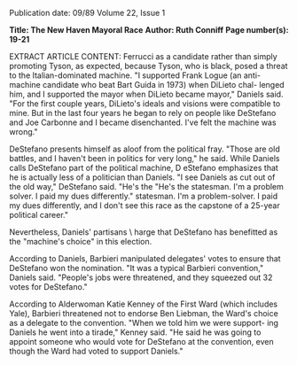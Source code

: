 Publication date: 09/89
Volume 22, Issue 1

**Title: The New Haven Mayoral Race**
**Author: Ruth Conniff**
**Page number(s): 19-21**

EXTRACT ARTICLE CONTENT:
Ferrucci as a candidate rather than 
simply promoting Tyson, as expected, 
because Tyson, who is black, posed a 
threat 
to the Italian-dominated 
machine. 
"I supported Frank Logue (an anti-
machine candidate who beat Bart 
Guida in 1973) when DiLieto chal-
lenged him, and I supported the mayor 
when DiLieto became mayor," Daniels 
said. "For the first couple years, 
DiLieto's ideals and visions were 
compatible to mine. But in the last four 
years he began to rely on people like 
DeStefano and Joe Carbonne and I 
became disenchanted. I've felt the 
machine was wrong." 

DeStefano presents himself as aloof 
from the political fray. "Those are old 
battles, and I haven't been in politics 
for very long," he said. While Daniels 
calls DeStefano part of the political 
machine, D eStefano emphasizes that 
he is actually less of a politician than 
Daniels. "I see Daniels as cut out of the 
old way," DeStefano said. "He's the 
"He's the statesman. 
I'm a problem solver. 
I paid my dues 
differently." 
statesman. I'm a problem-solver. I 
paid my dues differently, and I don't 
see this race as the capstone of a 
25-year 
political 
career." 

Nevertheless, Daniels' partisans 
\ harge that DeStefano has benefitted 
as the "machine's choice" in this 
election. 

According to Daniels, 
Barbieri manipulated delegates' votes 
to ensure that DeStefano won the 
nomination. "It was a typical Barbieri 
convention," Daniels said. "People's 
jobs were threatened, 
and they 
squeezed out 32 votes for DeStefano." 

According to Alderwoman Katie 
Kenney of the First Ward (which 
includes Yale), Barbieri threatened not 
to endorse Ben Liebman, the Ward's 
choice as a delegate to the convention. 
"When we told him we were support-
ing Daniels he went into a tirade," 
Kenney said. "He said he was going to 
appoint someone who would vote for 
DeStefano at the convention, even 
though the Ward had voted to support 
Daniels."
